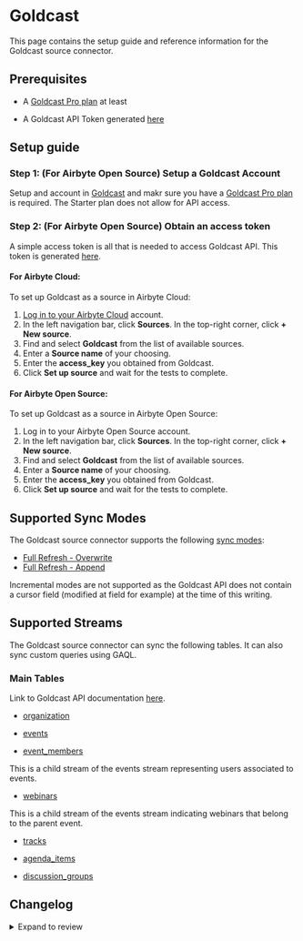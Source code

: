 # Goldcast

This page contains the setup guide and reference information for the Goldcast source connector.

## Prerequisites

- A [Goldcast Pro plan](https://www.goldcast.io/pricing) at least
<!-- env:oss -->
- A Goldcast API Token generated [here](https://help.goldcast.io/hc/en-us/articles/22931655725723-How-To-Create-an-API-Token-in-Goldcast)
  <!-- /env:oss -->

## Setup guide

<!-- env:oss -->

### Step 1: (For Airbyte Open Source) Setup a Goldcast Account

Setup and account in [Goldcast](https://www.goldcast.io/) and makr sure you have a [Goldcast Pro plan](https://www.goldcast.io/pricing) is required. The Starter plan does not allow for API access.


### Step 2: (For Airbyte Open Source) Obtain an access token

A simple access token is all that is needed to access Goldcast API. This token is generated [here](https://help.goldcast.io/hc/en-us/articles/22931655725723-How-To-Create-an-API-Token-in-Goldcast).


#### For Airbyte Cloud:

To set up Goldcast as a source in Airbyte Cloud:

1. [Log in to your Airbyte Cloud](https://cloud.airbyte.com/workspaces) account.
2. In the left navigation bar, click **Sources**. In the top-right corner, click **+ New source**.
3. Find and select **Goldcast** from the list of available sources.
4. Enter a **Source name** of your choosing.
5. Enter the **access_key** you obtained from Goldcast.
6. Click **Set up source** and wait for the tests to complete.

<!-- /env:cloud -->

<!-- env:oss -->

#### For Airbyte Open Source:

To set up Goldcast as a source in Airbyte Open Source:

1. Log in to your Airbyte Open Source account.
2. In the left navigation bar, click **Sources**. In the top-right corner, click **+ New source**.
3. Find and select **Goldcast** from the list of available sources.
4. Enter a **Source name** of your choosing.
5. Enter the **access_key** you obtained from Goldcast.
6. Click **Set up source** and wait for the tests to complete.

<!-- /env:oss -->

## Supported Sync Modes

The Goldcast source connector supports the following [sync modes](https://docs.airbyte.com/cloud/core-concepts#connection-sync-modes):

- [Full Refresh - Overwrite](https://docs.airbyte.com/understanding-airbyte/connections/full-refresh-overwrite/)
- [Full Refresh - Append](https://docs.airbyte.com/understanding-airbyte/connections/full-refresh-append)

Incremental modes are not supported as the Goldcast API does not contain a cursor field (modified at field for example) at the time of this writing.

## Supported Streams

The Goldcast source connector can sync the following tables. It can also sync custom queries using GAQL.

### Main Tables

Link to Goldcast API documentation [here](https://customapi.goldcast.io/swagger-ui/#/).

- [organization](https://customapi.goldcast.io/swagger-ui/#/Organization/List%20organization)

- [events](https://customapi.goldcast.io/swagger-ui/#/Event/List%20events)

- [event_members](https://customapi.goldcast.io/swagger-ui/#/Event%20members/List%20event%20members)

This is a child stream of the events stream representing users associated to events.

- [webinars](https://customapi.goldcast.io/swagger-ui/#/Webinars/Retrieve%20webinars)

This is a child stream of the events stream indicating webinars that belong to the parent event.

- [tracks](https://customapi.goldcast.io/swagger-ui/#/Tracks/List%20tracks)

- [agenda_items](https://customapi.goldcast.io/swagger-ui/#/Agenda%20item/List%20agenda%20item)

- [discussion_groups](https://customapi.goldcast.io/swagger-ui/#/Discussion%20groups/List%20discussion%20groups)




## Changelog

<details>
  <summary>Expand to review</summary>

| Version  | Date       | Pull Request                                             | Subject                                                                                                                              |
|:---------|:-----------|:---------------------------------------------------------|:-------------------------------------------------------------------------------------------------------------------------------------|
| 0.2.10 | 2025-01-25 | [52325](https://github.com/airbytehq/airbyte/pull/52325) | Update dependencies |
| 0.2.9 | 2025-01-18 | [51636](https://github.com/airbytehq/airbyte/pull/51636) | Update dependencies |
| 0.2.8 | 2025-01-11 | [51103](https://github.com/airbytehq/airbyte/pull/51103) | Update dependencies |
| 0.2.7 | 2024-12-28 | [50571](https://github.com/airbytehq/airbyte/pull/50571) | Update dependencies |
| 0.2.6 | 2024-12-21 | [49998](https://github.com/airbytehq/airbyte/pull/49998) | Update dependencies |
| 0.2.5 | 2024-12-14 | [49480](https://github.com/airbytehq/airbyte/pull/49480) | Update dependencies |
| 0.2.4 | 2024-12-12 | [49158](https://github.com/airbytehq/airbyte/pull/49158) | Update dependencies |
| 0.2.3 | 2024-11-04 | [48148](https://github.com/airbytehq/airbyte/pull/48148) | Update dependencies |
| 0.2.2 | 2024-10-29 | [47875](https://github.com/airbytehq/airbyte/pull/47875) | Update dependencies |
| 0.2.1 | 2024-10-28 | [47533](https://github.com/airbytehq/airbyte/pull/47533) | Update dependencies |
| 0.2.0 | 2024-08-22 | [44568](https://github.com/airbytehq/airbyte/pull/44568) | Refactor connector to manifest-only format |
| 0.1.8 | 2024-08-12 | [43804](https://github.com/airbytehq/airbyte/pull/43804) | Update dependencies |
| 0.1.7 | 2024-08-10 | [43522](https://github.com/airbytehq/airbyte/pull/43522) | Update dependencies |
| 0.1.6 | 2024-08-03 | [43284](https://github.com/airbytehq/airbyte/pull/43284) | Update dependencies |
| 0.1.5 | 2024-07-27 | [42616](https://github.com/airbytehq/airbyte/pull/42616) | Update dependencies |
| 0.1.4 | 2024-07-20 | [42237](https://github.com/airbytehq/airbyte/pull/42237) | Update dependencies |
| 0.1.3 | 2024-07-13 | [41806](https://github.com/airbytehq/airbyte/pull/41806) | Update dependencies |
| 0.1.2 | 2024-07-10 | [41406](https://github.com/airbytehq/airbyte/pull/41406) | Update dependencies |
| 0.1.1 | 2024-07-09 | [41263](https://github.com/airbytehq/airbyte/pull/41263) | Update dependencies |
| 0.1.0 | 2024-06-26 | [38786](https://github.com/airbytehq/airbyte/pull/38786) | New Source: Goldcast |
</details>
